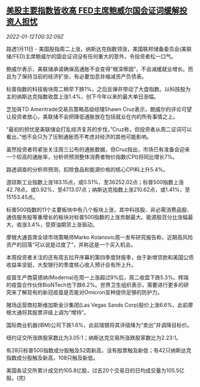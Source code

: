 <!--1641949262000-->
[美股主要指数皆收高 FED主席鲍威尔国会证词缓解投资人担忧](https://cn.reuters.com/article/usa-stocks-0111-tues-idCNKBS2JM019)
------

<div><i>2022-01-12T00:32:09Z</i></div><p>路透1月11日 - 美国股指周二上涨，纳斯达克指数领涨，美国联邦储备委员会(美联储/FED)主席鲍威尔的国会证词没有任何重大的意外，令投资者松一口气。</p><p>鲍威尔表示，美联储承诺确保高通胀不会变得“根深蒂固”，不会减缓就业增长。而且为了保持当前的经济扩张，有必要加息并缩减资产负债表。</p><p>标普指数的科技板块周二稍早下跌1%，之后反弹并带动了大盘指数。以科技股为主的纳斯达克指数收盘上涨1.4%，创下今年以来的最大单日涨幅。</p><p>芝加哥TD Ameritrade交易员策略高级经理Shawn Cruz表示，鲍威尔的评论可望让投资者放心，美联储不会把降低通胀放在包括就业在内的所有事情之上。</p><p>“最初的担忧是美联储会打乱经济复苏的步伐，”Cruz称，但投资者从周二证词可以看出，”他不会只为了压制通胀而不考虑对经济的其他可能影响。</p><p>虽然投资者将紧张关注周三公布的通胀数据，但Cruz指出，市场已有准备会迎来一个较高的通胀率，分析师预测整体消费者物价指数(CPI)将同比增长7%。</p><p>路透调查的分析师预测，扣除食品和能源价格的核心CPI料上升5.4%。</p><p>道琼斯工业指数上涨183.15点，或0.51%，至36252.02点；标普500指数上涨42.78点，或0.92%，至4713.07点；纳斯达克指数上涨210.62点，或1.41%，至15153.45点。</p><p>标普500指数的11个主要板块中有八个板块上涨，其中科技股、非必需消费品股、通信服务股等重增长的板块对标普500指数的上涨贡献最大。能源股百分比涨幅最大，收涨3.4%，受原油期货上涨驱动。</p><p>摩根大通首席全球市场策略师Marko Kolanovic周一发布研究报告称，近期高风险资产的回落“可以说是过度了”，并称这是一个买入机会。</p><p>本周投资者关注的还有周五拉开序幕的第四季度财报季，由于新增贷款和美国公债收益率坚挺，大型银行的季度核心收入预计会有所上升。</p><p>疫苗生产商莫德纳(Moderna)在周一上涨超过9%后，周二收盘下跌5.3%。辉瑞的疫苗合作伙伴BioNTech也下跌6.2%。世界卫生组织表示，需要进行更多的研究来了解现有的新冠疫苗是否能对Omicron变种提供足够的防护力。</p><p>赌场运营商拉斯维加斯金沙集团(Las Vegas Sands Corp)股价上涨6.6%，此前摩根大通将其股票评级上调为“增持”。</p><p>国际商业机器(IBM)公司下跌1.6%，此前瑞银将其评级降为“卖出”并调降目标价。</p><p>纽约证交所涨跌股家数比为3.05:1；纳斯达克交易所涨跌股家数比为2.23:1。</p><p>有28只标普500指数成分股触及52周新高，没有股票触及新低；有42只纳斯达克指数成分股触及新高，108只触及新低。</p><p>美国各证交所累计成交约105.8亿股，过去20个交易日的日均成交量为105.5亿股。(完)</p>
